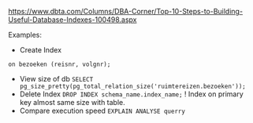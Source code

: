 https://www.dbta.com/Columns/DBA-Corner/Top-10-Steps-to-Building-Useful-Database-Indexes-100498.aspx

Examples:

* Create Index 
``` create unique index bezoeken_primary_key_idx
on bezoeken (reisnr, volgnr);
```
* View size of db
```SELECT pg_size_pretty(pg_total_relation_size('ruimtereizen.bezoeken')); ``` 
* Delete Index
``` DROP INDEX schema_name.index_name; ```
! Index on primary key almost same size with table.
* Compare execution speed 
``` EXPLAIN ANALYSE querry ```

